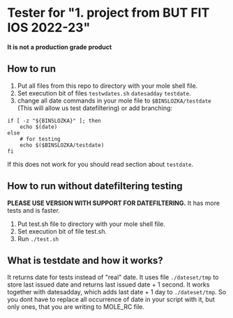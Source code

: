 # Tester for "1. project from BUT FIT IOS 2022-23"
**It is not a production grade product**
## How to run
1. Put all files from this repo to directory with your mole shell file.
2. Set execution bit of files `testwdates.sh` `datesadday` `testdate`.
3. change all date commands in your mole file to `$BINSLOZKA/testdate`
(This will allow us test datefiltering)
or add branching:
```
if [ -z "${BINSLOZKA}" ]; then
    echo $(date)
else
    # for testing
    echo $($BINSLOZKA/testdate)
fi
```
If this does not work for you should read section about `testdate`.
## How to run without datefiltering testing 
**PLEASE USE VERSION WITH SUPPORT FOR DATEFILTERING.**
It has more tests and is faster.
1. Put test.sh file to directory with your mole shell file.
2. Set execution bit of file test.sh.
3. Run `./test.sh`

## What is testdate and how it works?
It returns date for tests instead of "real" date. It uses file `./dateset/tmp` to store last issued date and returns last issued date + 1 second. It works together with datesadday, which adds last date + 1 day to `./dateset/tmp`.
So you dont have to replace all occurrence of date in your script with it, but only ones, that you are writing to MOLE_RC file.